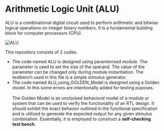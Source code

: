 # Arithmetic Logic Unit (ALU)
ALU is a combinational digital circuit used to perform arithmetic and bitwise logical operations on integer binary numbers. It is a fundamental buliding block for computer processors (CPU).

![ALU](https://github.com/poojitha-lagidi/ALU/assets/160959553/c4df7e3e-9ce5-47be-9b2f-eb9a3d2e5842)

This repository consists of 2 codes.</br>
- The code named ALU is designed using paramterised module. The parameter is used to set the size of the operand. The value of the parameter can be changed only during module instantiation. The testbench used in this file is a simple stimulus generator.</br>
- The code named ALU_using_GOLDEN_Model is designed using a Golden model. In this some errors are intentionally added for testing puposes.
</br></br>
The Golden Model is an unclocked behavioral model of a module or system that can be used to verify the functionality of an RTL design. It should exhibit the exact behavior outlined in the functional specification and is utilized to generate the expected output for any given stimulus combination. Essentially, it is employed to construct a **self-checking test bench**.
